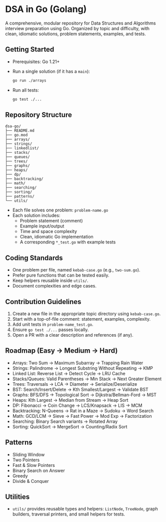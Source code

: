 # DSA in Go (Golang)

A comprehensive, modular repository for Data Structures and Algorithms interview preparation using Go. Organized by topic and difficulty, with clean, idiomatic solutions, problem statements, examples, and tests.

## Getting Started

- Prerequisites: Go 1.21+
- Run a single solution (if it has a `main`):
  
  ```bash
  go run ./arrays
  ```

- Run all tests:
  
  ```bash
  go test ./...
  ```

## Repository Structure

```
dsa-go/
├── README.md
├── go.mod
├── arrays/
├── strings/
├── linkedlist/
├── stacks/
├── queues/
├── trees/
├── graphs/
├── heaps/
├── dp/
├── backtracking/
├── math/
├── searching/
├── sorting/
├── patterns/
└── utils/
```

- Each file solves one problem: `problem-name.go`
- Each solution includes:
  - Problem statement (comment)
  - Example input/output
  - Time and space complexity
  - Clean, idiomatic Go implementation
  - A corresponding `*_test.go` with example tests

## Coding Standards

- One problem per file, named `kebab-case.go` (e.g., `two-sum.go`).
- Prefer pure functions that can be tested easily.
- Keep helpers reusable inside `utils/`.
- Document complexities and edge cases.

## Contribution Guidelines

1. Create a new file in the appropriate topic directory using `kebab-case.go`.
2. Start with a top-of-file comment: statement, examples, complexity.
3. Add unit tests in `problem-name_test.go`.
4. Ensure `go test ./...` passes locally.
5. Open a PR with a clear description and references (if any).

## Roadmap (Easy → Medium → Hard)

- Arrays: Two Sum → Maximum Subarray → Trapping Rain Water
- Strings: Palindrome → Longest Substring Without Repeating → KMP
- Linked List: Reverse List → Detect Cycle → LRU Cache
- Stacks/Queues: Valid Parentheses → Min Stack → Next Greater Element
- Trees: Traversals → LCA → Diameter → Serialize/Deserialize
- BST: Search/Insert/Delete → Kth Smallest/Largest → Validate BST
- Graphs: BFS/DFS → Topological Sort → Dijkstra/Bellman-Ford → MST
- Heaps: Kth Largest → Median from Stream → Heap Sort
- DP: Fibonacci → Coin Change → LCS/Knapsack → LIS → MCM
- Backtracking: N-Queens → Rat in a Maze → Sudoku → Word Search
- Math: GCD/LCM → Sieve → Fast Power → Mod Exp → Factorization
- Searching: Binary Search variants → Rotated Array
- Sorting: QuickSort → MergeSort → Counting/Radix Sort

## Patterns

- Sliding Window
- Two Pointers
- Fast & Slow Pointers
- Binary Search on Answer
- Greedy
- Divide & Conquer

## Utilities

- `utils/` provides reusable types and helpers: `ListNode`, `TreeNode`, graph builders, traversal printers, and small helpers for tests.


